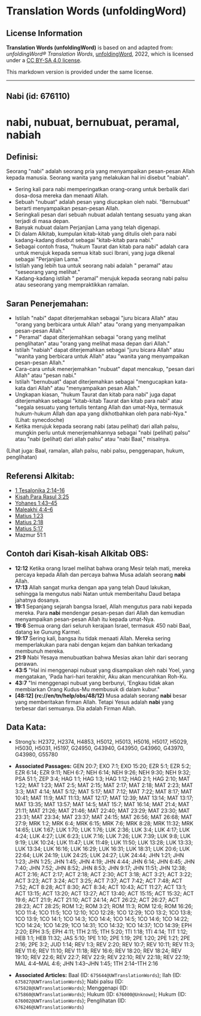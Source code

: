 # Translation Words (unfoldingWord)

## License Information

**Translation Words (unfoldingWord)** is based on and adapted from: _unfoldingWord® Translation Words_, [unfoldingWord](https://unfoldingword.org/utw), 2022, which is licensed under a [CC BY-SA 4.0 license](https://creativecommons.org/licenses/by-sa/4.0/legalcode.en).

This markdown version is provided under the same license.



--------------------------------

## Nabi (id: 676110)

nabi, nubuat, bernubuat, peramal, nabiah
========================================

Definisi:
---------

Seorang "nabi" adalah seorang pria yang menyampaikan pesan\-pesan Allah kepada manusia. Seorang wanita yang melakukan hal ini disebut "nabiah".

* Sering kali para nabi memperingatkan orang\-orang untuk berbalik dari dosa\-dosa mereka dan menaati Allah.
* Sebuah "nubuat" adalah pesan yang diucapkan oleh nabi. "Bernubuat" berarti menyampaikan pesan\-pesan Allah.
* Seringkali pesan dari sebuah nubuat adalah tentang sesuatu yang akan terjadi di masa depan.
* Banyak nubuat dalam Perjanjian Lama yang telah digenapi.
* Di dalam Alkitab, kumpulan kitab\-kitab yang ditulis oleh para nabi kadang\-kadang disebut sebagai "kitab\-kitab para nabi."
* Sebagai contoh frasa, "hukum Taurat dan kitab para nabi" adalah cara untuk merujuk kepada semua kitab suci Ibrani, yang juga dikenal sebagai "Perjanjian Lama."
* Istilah yang lebih tua untuk seorang nabi adalah " peramal" atau "seseorang yang melihat."
* Kadang\-kadang istilah " peramal" merujuk kepada seorang nabi palsu atau seseorang yang mempraktikkan ramalan.

Saran Penerjemahan:
-------------------

* Istilah "nabi" dapat diterjemahkan sebagai "juru bicara Allah" atau "orang yang berbicara untuk Allah" atau "orang yang menyampaikan pesan\-pesan Allah."
* " Peramal" dapat diterjemahkan sebagai "orang yang melihat penglihatan" atau "orang yang melihat masa depan dari Allah."
* Istilah "nabiah" dapat diterjemahkan sebagai "juru bicara Allah" atau "wanita yang berbicara untuk Allah" atau "wanita yang menyampaikan pesan\-pesan Allah."
* Cara\-cara untuk menerjemahkan "nubuat" dapat mencakup, "pesan dari Allah" atau "pesan nabi."
* Istilah "bernubuat" dapat diterjemahkan sebagai "mengucapkan kata\-kata dari Allah" atau "menyampaikan pesan Allah."
* Ungkapan kiasan, "hukum Taurat dan kitab para nabi" juga dapat diterjemahkan sebagai "kitab\-kitab Taurat dan kitab para nabi" atau "segala sesuatu yang tertulis tentang Allah dan umat\-Nya, termasuk hukum\-hukum Allah dan apa yang dikhotbahkan oleh para nabi\-Nya." (Lihat: synecdoche)
* Ketika merujuk kepada seorang nabi (atau pelihat) dari allah palsu, mungkin perlu untuk menerjemahkannya sebagai "nabi (pelihat) palsu" atau "nabi (pelihat) dari allah palsu" atau "nabi Baal," misalnya.

(Lihat juga: Baal, ramalan, allah palsu, nabi palsu, penggenapan, hukum, penglihatan)

Referensi Alkitab:
------------------

* [1 Tesalonika 2:14–16](https://ref.ly/1Thess0:0)
* [Kisah Para Rasul 3:25](https://ref.ly/Acts0:0)
* [Yohanes 1:43–45](https://ref.ly/John1:43-John1:45)
* [Maleakhi 4:4–6](https://ref.ly/Mal4:4-Mal4:6)
* [Matius 1:23](https://ref.ly/Matt1:23)
* [Matius 2:18](https://ref.ly/Matt2:18)
* [Matius 5:17](https://ref.ly/Matt5:17)
* Mazmur 51:1

Contoh dari Kisah\-kisah Alkitab OBS:
-------------------------------------

* **12:12** Ketika orang Israel melihat bahwa orang Mesir telah mati, mereka percaya kepada Allah dan percaya bahwa Musa adalah seorang **nabi** Allah.
* **17:13** Allah sangat murka dengan apa yang telah Daud lakukan, sehingga Ia mengutus nabi Natan untuk memberitahu Daud betapa jahatnya dosanya.
* **19:1** Sepanjang sejarah bangsa Israel, Allah mengutus para nabi kepada mereka. Para **nabi** mendengar pesan\-pesan dari Allah dan kemudian menyampaikan pesan\-pesan Allah itu kepada umat\-Nya.
* **19:6** Semua orang dari seluruh kerajaan Israel, termasuk 450 nabi Baal, datang ke Gunung Karmel.
* **19:17** Sering kali, bangsa itu tidak menaati Allah. Mereka sering memperlakukan para nabi dengan kejam dan bahkan terkadang membunuh mereka.
* **21:9** Nabi Yesaya menubuatkan bahwa Mesias akan lahir dari seorang perawan.
* **43:5** "Hal ini menggenapi nubuat yang disampaikan oleh nabi Yoel, yang mengatakan, 'Pada hari\-hari terakhir, Aku akan mencurahkan Roh\-Ku.
* **43:7** "Ini menggenapi nubuat yang berbunyi, 'Engkau tidak akan membiarkan Orang Kudus\-Mu membusuk di dalam kubur."
* **\[48:12] (rc://en/tn/help/obs/48/12\)** Musa adalah seorang **nabi** besar yang memberitakan firman Allah. Tetapi Yesus adalah **nabi** yang terbesar dari semuanya. Dia adalah Firman Allah.

Data Kata:
----------

* Strong’s: H2372, H2374, H4853, H5012, H5013, H5016, H5017, H5029, H5030, H5031, H5197, G24950, G43940, G43950, G43960, G43970, G43980, G55780

* **Associated Passages:** GEN 20:7; EXO 7:1; EXO 15:20; EZR 5:1; EZR 5:2; EZR 6:14; EZR 9:11; NEH 6:7; NEH 6:14; NEH 9:26; NEH 9:30; NEH 9:32; PSA 51:1; ZEP 3:4; HAG 1:1; HAG 1:3; HAG 1:12; HAG 2:1; HAG 2:10; MAT 1:22; MAT 1:23; MAT 2:5; MAT 2:15; MAT 2:17; MAT 2:18; MAT 2:23; MAT 3:3; MAT 4:14; MAT 5:12; MAT 5:17; MAT 7:12; MAT 7:22; MAT 8:17; MAT 10:41; MAT 11:9; MAT 11:13; MAT 12:17; MAT 12:39; MAT 13:14; MAT 13:17; MAT 13:35; MAT 13:57; MAT 14:5; MAT 15:7; MAT 16:14; MAT 21:4; MAT 21:11; MAT 21:26; MAT 21:46; MAT 22:40; MAT 23:29; MAT 23:30; MAT 23:31; MAT 23:34; MAT 23:37; MAT 24:15; MAT 26:56; MAT 26:68; MAT 27:9; MRK 1:2; MRK 6:4; MRK 6:15; MRK 7:6; MRK 8:28; MRK 11:32; MRK 14:65; LUK 1:67; LUK 1:70; LUK 1:76; LUK 2:36; LUK 3:4; LUK 4:17; LUK 4:24; LUK 4:27; LUK 6:23; LUK 7:16; LUK 7:26; LUK 7:39; LUK 9:8; LUK 9:19; LUK 10:24; LUK 11:47; LUK 11:49; LUK 11:50; LUK 13:28; LUK 13:33; LUK 13:34; LUK 16:16; LUK 16:29; LUK 16:31; LUK 18:31; LUK 20:6; LUK 22:64; LUK 24:19; LUK 24:25; LUK 24:27; LUK 24:44; JHN 1:21; JHN 1:23; JHN 1:25; JHN 1:45; JHN 4:19; JHN 4:44; JHN 6:14; JHN 6:45; JHN 7:40; JHN 7:52; JHN 8:52; JHN 8:53; JHN 9:17; JHN 11:51; JHN 12:38; ACT 2:16; ACT 2:17; ACT 2:18; ACT 2:30; ACT 3:18; ACT 3:21; ACT 3:22; ACT 3:23; ACT 3:24; ACT 3:25; ACT 7:37; ACT 7:42; ACT 7:48; ACT 7:52; ACT 8:28; ACT 8:30; ACT 8:34; ACT 10:43; ACT 11:27; ACT 13:1; ACT 13:15; ACT 13:20; ACT 13:27; ACT 13:40; ACT 15:15; ACT 15:32; ACT 19:6; ACT 21:9; ACT 21:10; ACT 24:14; ACT 26:22; ACT 26:27; ACT 28:23; ACT 28:25; ROM 1:2; ROM 3:21; ROM 11:3; ROM 12:6; ROM 16:26; 1CO 11:4; 1CO 11:5; 1CO 12:10; 1CO 12:28; 1CO 12:29; 1CO 13:2; 1CO 13:8; 1CO 13:9; 1CO 14:1; 1CO 14:3; 1CO 14:4; 1CO 14:5; 1CO 14:6; 1CO 14:22; 1CO 14:24; 1CO 14:29; 1CO 14:31; 1CO 14:32; 1CO 14:37; 1CO 14:39; EPH 2:20; EPH 3:5; EPH 4:11; 1TH 2:15; 1TH 5:20; 1TI 1:18; 1TI 4:14; TIT 1:12; HEB 1:1; HEB 11:32; JAS 5:10; 1PE 1:10; 2PE 1:19; 2PE 1:20; 2PE 1:21; 2PE 2:16; 2PE 3:2; JUD 1:14; REV 1:3; REV 2:20; REV 10:7; REV 10:11; REV 11:3; REV 11:6; REV 11:10; REV 11:18; REV 16:6; REV 18:20; REV 18:24; REV 19:10; REV 22:6; REV 22:7; REV 22:9; REV 22:10; REV 22:18; REV 22:19; MAL 4:4–MAL 4:6; JHN 1:43–JHN 1:45; 1TH 2:14–1TH 2:16
* **Associated Articles:** Baal (ID: `675644@UWTranslationWords`); Ilah (ID: `675827@UWTranslationWords`); Nabi palsu (ID: `675828@UWTranslationWords`); Menggenapi (ID: `675860@UWTranslationWords`); Hukum (ID: `676000@Unknown`); Hukum (ID: `676002@UWTranslationWords`); Penglihatan (ID: `676246@UWTranslationWords`)


